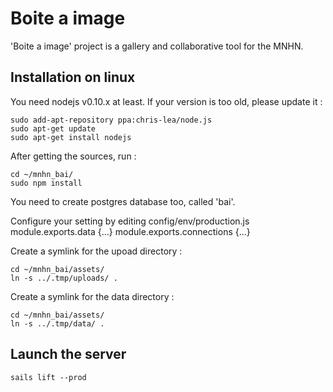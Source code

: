 Boite a image
=============

'Boite a image' project is a gallery and collaborative tool for the MNHN.


Installation on linux
---------------------

You need nodejs v0.10.x at least.
If your version is too old, please update it :

    sudo add-apt-repository ppa:chris-lea/node.js
    sudo apt-get update
    sudo apt-get install nodejs

After getting the sources, run :

    cd ~/mnhn_bai/
    sudo npm install


You need to create postgres database too, called 'bai'.

Configure your setting by editing config/env/production.js
    module.exports.data {...}
    module.exports.connections {...}

Create a symlink for the upoad directory :

    cd ~/mnhn_bai/assets/
    ln -s ../.tmp/uploads/ .

Create a symlink for the data directory :

    cd ~/mnhn_bai/assets/
    ln -s ../.tmp/data/ .
    

Launch the server
-----------------

    sails lift --prod


